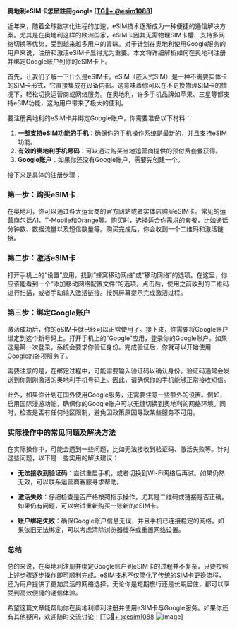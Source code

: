 **奥地利eSIM卡怎麽註冊google [[TG💪+ @esim1088](https://t.me/s/esim1088)]**

近年来，随着全球数字化进程的加速，eSIM技术逐渐成为一种便捷的通信解决方案。尤其是在奥地利这样的欧洲国家，eSIM卡因其无需物理SIM卡槽、支持多网络切换等优势，受到越来越多用户的青睐。对于计划在奥地利使用Google服务的用户来说，注册和激活eSIM卡显得尤为重要。本文将详细解析如何在奥地利注册并绑定Google账户到你的eSIM卡上。

首先，让我们了解一下什么是eSIM卡。eSIM（嵌入式SIM）是一种不需要实体卡的SIM卡形式，它直接集成在设备内部。这意味着你可以在不更换物理SIM卡的情况下，轻松切换运营商或网络服务。在奥地利，许多手机品牌如苹果、三星等都支持eSIM功能，这为用户带来了极大的便利。

要注册奥地利的eSIM卡并绑定Google账户，你需要准备以下材料：

1. **一部支持eSIM功能的手机**：确保你的手机操作系统是最新的，并且支持eSIM功能。
2. **有效的奥地利手机号码**：可以通过购买当地运营商提供的预付费套餐获得。
3. **Google账户**：如果你还没有Google账户，需要先创建一个。

接下来是具体的注册步骤：

### 第一步：购买eSIM卡

在奥地利，你可以通过各大运营商的官方网站或者实体店购买eSIM卡。常见的运营商包括A1、T-Mobile和Orange等。购买时，选择适合你需求的套餐，比如通话分钟数、数据流量以及短信数量等。购买完成后，你会收到一个二维码和激活链接。

### 第二步：激活eSIM卡

打开手机上的“设置”应用，找到“蜂窝移动网络”或“移动网络”的选项。在这里，你应该能看到一个“添加移动网络配置文件”的选项。点击后，使用之前收到的二维码进行扫描，或者手动输入激活链接。按照屏幕提示完成激活过程。

### 第三步：绑定Google账户

激活成功后，你的eSIM卡就已经可以正常使用了。接下来，你需要将Google账户绑定到这个新号码上。打开手机上的“Google”应用，登录你的Google账户。如果这是第一次登录，系统会要求你验证身份。完成验证后，你就可以开始使用Google的各项服务了。

需要注意的是，在绑定过程中，可能需要输入验证码以确认身份。验证码通常会发送到你刚刚激活的奥地利手机号码上。因此，请确保你的手机能够正常接收短信。

此外，如果你计划在国外使用Google服务，还需要注意一些额外的设置。例如，启用国际漫游功能，确保你的Google账户可以无缝切换到奥地利的网络环境。同时，检查是否有任何地区限制，避免因政策原因导致某些服务不可用。

### 实际操作中的常见问题及解决方法

在实际操作中，可能会遇到一些问题，比如无法接收到验证码、激活失败等。针对这些问题，以下是一些实用的解决建议：

- **无法接收到验证码**：尝试重启手机，或者切换到Wi-Fi网络后再试。如果仍然无效，可以联系运营商客服寻求帮助。
  
- **激活失败**：仔细检查是否严格按照指示操作，尤其是二维码或链接是否正确。如果仍有问题，可以尝试重新购买一张新的eSIM卡。

- **账户绑定失败**：确保Google账户信息无误，并且手机已连接稳定的网络。如果依旧无法绑定，可以考虑清除浏览器缓存或重置网络设置。

### 总结

总的来说，在奥地利注册并绑定Google账户到eSIM卡的过程并不复杂，只要按照上述步骤逐步操作即可顺利完成。eSIM技术不仅简化了传统的SIM卡更换流程，还为用户提供了更加灵活的网络选择。无论你是短期旅行还是长期居住，都可以享受到高效便捷的通信体验。

希望这篇文章能帮助你在奥地利顺利注册并使用eSIM卡与Google服务。如果你还有其他疑问，欢迎随时交流讨论！[[TG💪+ @esim1088](https://t.me/s/esim1088) ![Image](https://i.postimg.cc/4NQfJmqS/Snipaste-2025-05-13-00-14-12.png)]